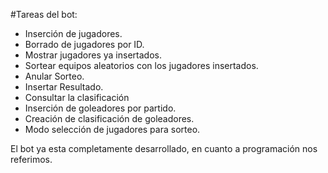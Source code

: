 #Tareas del bot:

- Inserción de jugadores.
- Borrado de jugadores por ID.
- Mostrar jugadores ya insertados.
- Sortear equipos aleatorios con los jugadores insertados.
- Anular Sorteo.
- Insertar Resultado.
- Consultar la clasificación
- Inserción de goleadores por partido.
- Creación de clasificación de goleadores.
- Modo selección de jugadores para sorteo.

El bot ya esta completamente desarrollado, en cuanto a programación nos referimos.
